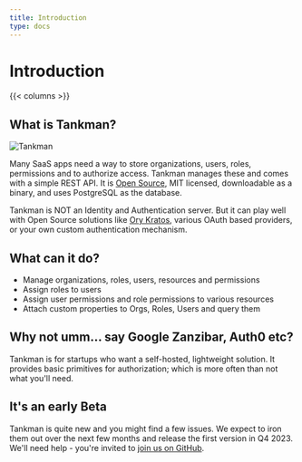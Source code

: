 ```yaml
---
title: Introduction
type: docs
---
```


# Introduction

{{< columns >}}
## What is Tankman?

![Tankman](tankman-ai.png)

Many SaaS apps need a way to store organizations, users, roles, permissions and to authorize access. Tankman manages these and comes with a simple REST API. It is [Open Source](https://github.com/lesser-app/tankman), MIT licensed, downloadable as a binary, and uses PostgreSQL as the database.

Tankman is NOT an Identity and Authentication server. But it can play well with Open Source solutions like [Ory Kratos](https://github.com/ory/kratos), various OAuth based providers, or your own custom authentication mechanism.

## What can it do?

- Manage organizations, roles, users, resources and permissions
- Assign roles to users
- Assign user permissions and role permissions to various resources
- Attach custom properties to Orgs, Roles, Users and query them

## Why not umm... say Google Zanzibar, Auth0 etc?

Tankman is for startups who want a self-hosted, lightweight solution. It provides basic primitives for authorization; which is more often than not what you'll need.

## It's an early Beta

Tankman is quite new and you might find a few issues. We expect to iron them out over the next few months and release the first version in Q4 2023. We'll need help - you're invited to [join us on GitHub](https://github.com/lesser-app/tankman).

